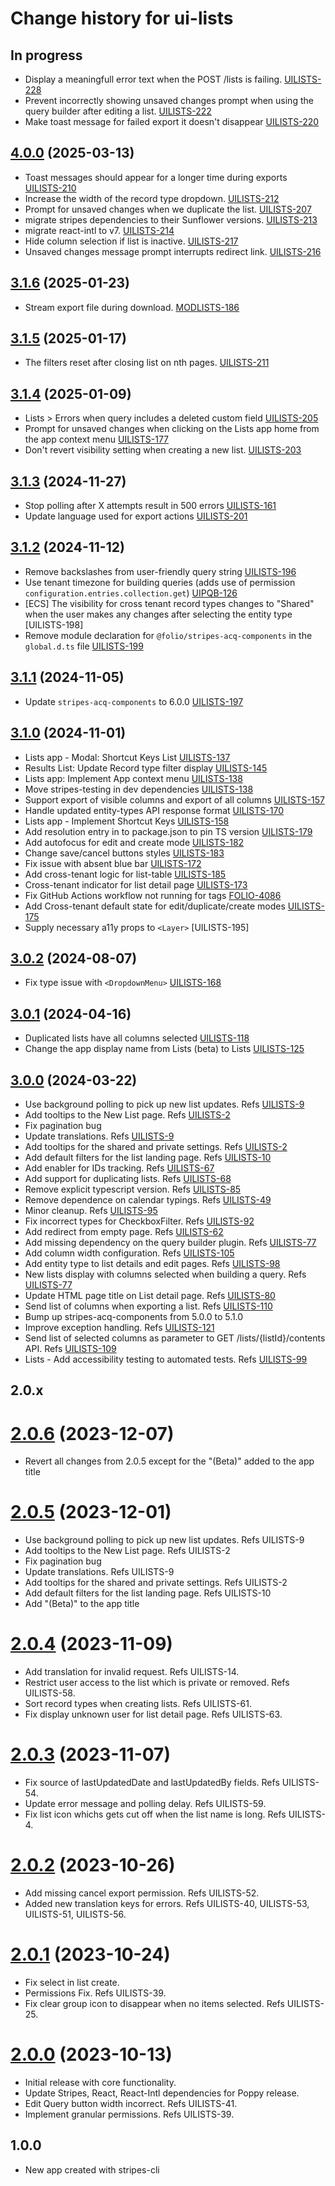 # Change history for ui-lists

## In progress

* Display a meaningfull error text when the POST /lists is failing. [UILISTS-228]
* Prevent incorrectly showing unsaved changes prompt when using the query builder after editing a list. [UILISTS-222]
* Make toast message for failed export it doesn't disappear [UILISTS-220]

[UILISTS-228]: https://folio-org.atlassian.net/browse/UILISTS-228
[UILISTS-220]: https://folio-org.atlassian.net/browse/UILISTS-220
[UILISTS-222]: https://folio-org.atlassian.net/browse/UILISTS-222

## [4.0.0](https://github.com/folio-org/ui-lists/tree/v4.0.0) (2025-03-13)

* Toast messages should appear for a longer time during exports [UILISTS-210]
* Increase the width of the record type dropdown. [UILISTS-212]
* Prompt for unsaved changes when we duplicate the list. [UILISTS-207]
* migrate stripes dependencies to their Sunflower versions. [UILISTS-213]
* migrate react-intl to v7. [UILISTS-214]
* Hide column selection if list is inactive. [UILISTS-217]
* Unsaved changes message prompt interrupts redirect link. [UILISTS-216]

[UILISTS-210]: https://folio-org.atlassian.net/browse/UILISTS-210
[UILISTS-212]: https://folio-org.atlassian.net/browse/UILISTS-212
[UILISTS-207]: https://folio-org.atlassian.net/browse/UILISTS-207
[UILISTS-213]: https://folio-org.atlassian.net/browse/UILISTS-213
[UILISTS-214]: https://folio-org.atlassian.net/browse/UILISTS-214
[UILISTS-217]: https://folio-org.atlassian.net/browse/UILISTS-217
[UILISTS-216]: https://folio-org.atlassian.net/browse/UILISTS-216

## [3.1.6](https://github.com/folio-org/ui-lists/tree/v3.1.6) (2025-01-23)

* Stream export file during download. [MODLISTS-186]

[MODLISTS-186]: https://folio-org.atlassian.net/browse/MODLISTS-186

## [3.1.5](https://github.com/folio-org/ui-lists/tree/v3.1.5) (2025-01-17)

* The filters reset after closing list on nth pages. [UILISTS-211]

[UILISTS-211]: https://folio-org.atlassian.net/browse/UILISTS-211

## [3.1.4](https://github.com/folio-org/ui-lists/tree/v3.1.4) (2025-01-09)

* Lists > Errors when query includes a deleted custom field [UILISTS-205]
* Prompt for unsaved changes when clicking on the Lists app home from the app context menu [UILISTS-177]
* Don't revert visibility setting when creating a new list. [UILISTS-203]

[UILISTS-177]: https://folio-org.atlassian.net/browse/UILISTS-177
[UILISTS-205]: https://folio-org.atlassian.net/browse/UILISTS-205
[UILISTS-203]: https://folio-org.atlassian.net/browse/UILISTS-203

## [3.1.3](https://github.com/folio-org/ui-lists/tree/v3.1.3) (2024-11-27)
* Stop polling after X attempts result in 500 errors [UILISTS-161]
* Update language used for export actions [UILISTS-201]

[UILISTS-161]: https://folio-org.atlassian.net/browse/UILISTS-161
[UILISTS-201]: https://folio-org.atlassian.net/browse/UILISTS-201

## [3.1.2](https://github.com/folio-org/ui-lists/tree/v3.1.2) (2024-11-12)
* Remove backslashes from user-friendly query string [UILISTS-196]
* Use tenant timezone for building queries (adds use of permission `configuration.entries.collection.get`) [UIPQB-126]
* [ECS] The visibility for cross tenant record types changes to "Shared" when the user makes any changes after selecting the entity type [UILISTS-198]
* Remove module declaration for `@folio/stripes-acq-components` in the `global.d.ts` file [UILISTS-199]

[UILISTS-196]: https://folio-org.atlassian.net/browse/UILISTS-196
[UILISTS-199]: https://folio-org.atlassian.net/browse/UILISTS-198
[UILISTS-199]: https://folio-org.atlassian.net/browse/UILISTS-199
[UIPQB-126]: https://folio-org.atlassian.net/browse/UIPQB-126

## [3.1.1](https://github.com/folio-org/ui-lists/tree/v3.1.1) (2024-11-05)
* Update `stripes-acq-components` to 6.0.0 [UILISTS-197]

[UILISTS-197]: https://folio-org.atlassian.net/browse/UILISTS-197

## [3.1.0](https://github.com/folio-org/ui-lists/tree/v3.1.0) (2024-11-01)
* Lists app - Modal: Shortcut Keys List [UILISTS-137]
* Results List: Update Record type filter display [UILISTS-145]
* Lists app: Implement App context menu [UILISTS-138]
* Move stripes-testing in dev dependencies [UILISTS-138]
* Support export of visible columns and export of all columns [UILISTS-157]
* Handle updated entity-types API response format [UILISTS-170]
* Lists app - Implement Shortcut Keys [UILISTS-158]
* Add resolution entry in to package.json to pin TS version [UILISTS-179]
* Add autofocus for edit and create mode [UILISTS-182]
* Change save/cancel buttons styles [UILISTS-183]
* Fix issue with absent blue bar [UILISTS-172]
* Add cross-tenant logic for list-table [UILISTS-185]
* Cross-tenant indicator for list detail page [UILISTS-173]
* Fix GitHub Actions workflow not running for tags [FOLIO-4086]
* Add Cross-tenant default state for edit/duplicate/create modes [UILISTS-175]
* Supply necessary a11y props to `<Layer>` [UILISTS-195]


[UILISTS-175]: https://folio-org.atlassian.net/browse/UILISTS-175
[UILISTS-173]: https://folio-org.atlassian.net/browse/UILISTS-173
[UILISTS-185]: https://folio-org.atlassian.net/browse/UILISTS-185
[UILISTS-182]: https://folio-org.atlassian.net/browse/UILISTS-182
[UILISTS-183]: https://folio-org.atlassian.net/browse/UILISTS-183
[UILISTS-172]: https://folio-org.atlassian.net/browse/UILISTS-172
[UILISTS-179]: https://folio-org.atlassian.net/browse/UILISTS-179
[UILISTS-170]: https://folio-org.atlassian.net/browse/UILISTS-170
[UILISTS-157]: https://folio-org.atlassian.net/browse/UILISTS-157
[UILISTS-138]: https://folio-org.atlassian.net/browse/UILISTS-138
[UILISTS-138]: https://folio-org.atlassian.net/browse/UILISTS-138
[UILISTS-137]: https://folio-org.atlassian.net/browse/UILISTS-137
[UILISTS-145]: https://folio-org.atlassian.net/browse/UILISTS-145
[UILISTS-158]: https://folio-org.atlassian.net/browse/UILISTS-158
[FOLIO-4086]: https://folio-org.atlassian.net/browse/FOLIO-4086

## [3.0.2](https://github.com/folio-org/ui-lists/tree/v3.0.2) (2024-08-07)
* Fix type issue with `<DropdownMenu>` [UILISTS-168]

[UILISTS-168]: https://folio-org.atlassian.net/browse/UILISTS-168

## [3.0.1](https://github.com/folio-org/ui-lists/tree/v3.0.1) (2024-04-16)
* Duplicated lists have all columns selected [UILISTS-118]
* Change the app display name from Lists (beta) to Lists [UILISTS-125]

[UILISTS-118]: https://folio-org.atlassian.net/browse/UILISTS-118
[UILISTS-125]: https://folio-org.atlassian.net/browse/UILISTS-125

## [3.0.0](https://github.com/folio-org/ui-lists/tree/v3.0.0) (2024-03-22)
* Use background polling to pick up new list updates. Refs [UILISTS-9]
* Add tooltips to the New List page. Refs [UILISTS-2]
* Fix pagination bug
* Update translations. Refs [UILISTS-9]
* Add tooltips for the shared and private settings. Refs [UILISTS-2]
* Add default filters for the list landing page. Refs [UILISTS-10]
* Add enabler for IDs tracking. Refs [UILISTS-67]
* Add support for duplicating lists. Refs [UILISTS-68]
* Remove explicit typescript version. Refs [UILISTS-85]
* Remove dependence on calendar typings. Refs [UILISTS-49]
* Minor cleanup. Refs [UILISTS-95]
* Fix incorrect types for CheckboxFilter. Refs [UILISTS-92]
* Add redirect from empty page. Refs [UILISTS-62]
* Add missing dependency on the query builder plugin. Refs [UILISTS-77]
* Add column width configuration. Refs [UILISTS-105]
* Add entity type to list details and edit pages. Refs [UILISTS-98]
* New lists display with columns selected when building a query. Refs [UILISTS-77]
* Update HTML page title on List detail page. Refs [UILISTS-80]
* Send list of columns when exporting a list. Refs [UILISTS-110]
* Bump up stripes-acq-components from 5.0.0 to 5.1.0
* Improve exception handling. Refs [UILISTS-121]
* Send list of selected columns as parameter to GET /lists/{listId}/contents API. Refs [UILISTS-109]
* Lists - Add accessibility testing to automated tests. Refs [UILISTS-99]

[UILISTS-9]: https://folio-org.atlassian.net/browse/UILISTS-9
[UILISTS-2]: https://folio-org.atlassian.net/browse/UILISTS-2
[UILISTS-9]: https://folio-org.atlassian.net/browse/UILISTS-9
[UILISTS-2]: https://folio-org.atlassian.net/browse/UILISTS-2
[UILISTS-10]: https://folio-org.atlassian.net/browse/UILISTS-10
[UILISTS-67]: https://folio-org.atlassian.net/browse/UILISTS-67
[UILISTS-68]: https://folio-org.atlassian.net/browse/UILISTS-68
[UILISTS-85]: https://folio-org.atlassian.net/browse/UILISTS-85
[UILISTS-49]: https://folio-org.atlassian.net/browse/UILISTS-49
[UILISTS-95]: https://folio-org.atlassian.net/browse/UILISTS-95
[UILISTS-92]: https://folio-org.atlassian.net/browse/UILISTS-92
[UILISTS-62]: https://folio-org.atlassian.net/browse/UILISTS-62
[UILISTS-77]: https://folio-org.atlassian.net/browse/UILISTS-77
[UILISTS-105]: https://folio-org.atlassian.net/browse/UILISTS-105
[UILISTS-98]: https://folio-org.atlassian.net/browse/UILISTS-98
[UILISTS-77]: https://folio-org.atlassian.net/browse/UILISTS-77
[UILISTS-80]: https://folio-org.atlassian.net/browse/UILISTS-80
[UILISTS-110]: https://folio-org.atlassian.net/browse/UILISTS-110
[UILISTS-121]: https://folio-org.atlassian.net/browse/UILISTS-121
[UILISTS-109]: https://folio-org.atlassian.net/browse/UILISTS-109
[UILISTS-99]: https://folio-org.atlassian.net/browse/UILISTS-99

## 2.0.x

# [2.0.6](https://github.com/folio-org/ui-lists/tree/v2.0.5) (2023-12-07)
* Revert all changes from 2.0.5 except for the "(Beta)" added to the app title

# [2.0.5](https://github.com/folio-org/ui-lists/tree/v2.0.5) (2023-12-01)

* Use background polling to pick up new list updates. Refs UILISTS-9
* Add tooltips to the New List page. Refs UILISTS-2
* Fix pagination bug
* Update translations. Refs UILISTS-9
* Add tooltips for the shared and private settings. Refs UILISTS-2
* Add default filters for the list landing page. Refs UILISTS-10
* Add "(Beta)" to the app title

# [2.0.4](https://github.com/folio-org/ui-lists/tree/v2.0.4) (2023-11-09)

* Add translation for invalid request. Refs UILISTS-14.
* Restrict user access to the list which is private or removed. Refs UILISTS-58.
* Sort record types when creating lists. Refs UILISTS-61.
* Fix display unknown user for list detail page. Refs UILISTS-63.

# [2.0.3](https://github.com/folio-org/ui-lists/tree/v2.0.3) (2023-11-07)

* Fix source of lastUpdatedDate and lastUpdatedBy fields. Refs UILISTS-54.
* Update error message and polling delay. Refs UILISTS-59.
* Fix list icon whichs gets cut off when the list name is long. Refs UILISTS-4.

# [2.0.2](https://github.com/folio-org/ui-lists/tree/v2.0.2) (2023-10-26)

* Add missing cancel export permission. Refs UILISTS-52.
* Added new translation keys for errors. Refs UILISTS-40, UILISTS-53, UILISTS-51, UILISTS-56.

# [2.0.1](https://github.com/folio-org/ui-lists/tree/v2.0.1) (2023-10-24)

* Fix select in list create.
* Permissions Fix. Refs UILISTS-39.
* Fix clear group icon to disappear when no items selected. Refs UILISTS-25.

# [2.0.0](https://github.com/folio-org/ui-lists/tree/v2.0.0) (2023-10-13)

* Initial release with core functionality.
* Update Stripes, React, React-Intl dependencies for Poppy release.
* Edit Query button width incorrect. Refs UILISTS-41.
* Implement granular permissions. Refs UILISTS-39.

## 1.0.0

* New app created with stripes-cli
